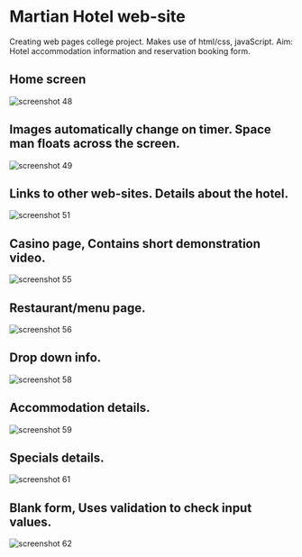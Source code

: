 # Martian Hotel web-site
Creating web pages college project.
Makes use of html/css, javaScript.
Aim: Hotel accommodation information and reservation booking form.
## Home screen
![screenshot 48](https://user-images.githubusercontent.com/34503137/34160743-dbd2c7e4-e4d6-11e7-8823-7b6a1a4c5353.png)
## Images automatically change on timer. Space man floats across the screen.
![screenshot 49](https://user-images.githubusercontent.com/34503137/34161081-1931f816-e4d8-11e7-8775-56f0094a1529.png)
## Links to other web-sites. Details about the hotel.
![screenshot 51](https://user-images.githubusercontent.com/34503137/34161719-26e6d43e-e4da-11e7-8b99-577c9f898bc0.png)
## Casino page, Contains short demonstration video.
![screenshot 55](https://user-images.githubusercontent.com/34503137/34166528-cf7a12f2-e4e7-11e7-8e3e-3820461bd584.png)
## Restaurant/menu page.
![screenshot 56](https://user-images.githubusercontent.com/34503137/34166707-473cf818-e4e8-11e7-8a57-9c5ad56f3f06.png)
## Drop down info.
![screenshot 58](https://user-images.githubusercontent.com/34503137/34167907-ca5f73f8-e4eb-11e7-92eb-960059922fe9.png)
## Accommodation details.
![screenshot 59](https://user-images.githubusercontent.com/34503137/34168448-3795e6cc-e4ed-11e7-8de4-078bdb19fd3f.png)
## Specials details.
![screenshot 61](https://user-images.githubusercontent.com/34503137/34168683-d4ea999a-e4ed-11e7-87df-04d8be4378ea.png)
## Blank form, Uses validation to check input values.
![screenshot 62](https://user-images.githubusercontent.com/34503137/34168796-24717a4c-e4ee-11e7-9379-9dd08f574545.png)

